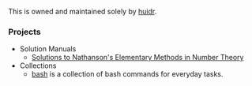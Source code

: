 This is owned and maintained solely by [huidr](https://github.com/huidr).

### Projects

- Solution Manuals
  - [Solutions to Nathanson's Elementary Methods in Number Theory](https://github.com/huidr/nathanson) 
- Collections
  - [bash](https://github.com/huidr/bash) is a collection of bash commands for everyday tasks.


<!--

**Here are some ideas to get you started:**

🙋‍♀️ A short introduction - what is your organization all about?
🌈 Contribution guidelines - how can the community get involved?
👩‍💻 Useful resources - where can the community find your docs? Is there anything else the community should know?
🍿 Fun facts - what does your team eat for breakfast?
🧙 Remember, you can do mighty things with the power of [Markdown](https://docs.github.com/github/writing-on-github/getting-started-with-writing-and-formatting-on-github/basic-writing-and-formatting-syntax)
-->
